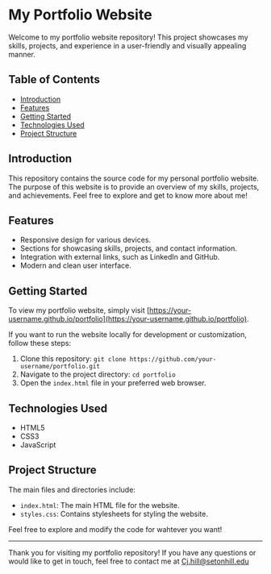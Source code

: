 # My Portfolio Website

Welcome to my portfolio website repository! This project showcases my skills, projects, and experience in a user-friendly and visually appealing manner.

## Table of Contents

- [Introduction](#introduction)
- [Features](#features)
- [Getting Started](#getting-started)
- [Technologies Used](#technologies-used)
- [Project Structure](#project-structure)

## Introduction

This repository contains the source code for my personal portfolio website. The purpose of this website is to provide an overview of my skills, projects, and achievements. Feel free to explore and get to know more about me!

## Features

- Responsive design for various devices.
- Sections for showcasing skills, projects, and contact information.
- Integration with external links, such as LinkedIn and GitHub.
- Modern and clean user interface.

## Getting Started

To view my portfolio website, simply visit [https://your-username.github.io/portfolio](https://your-username.github.io/portfolio).

If you want to run the website locally for development or customization, follow these steps:

1. Clone this repository: `git clone https://github.com/your-username/portfolio.git`
2. Navigate to the project directory: `cd portfolio`
3. Open the `index.html` file in your preferred web browser.

## Technologies Used

- HTML5
- CSS3
- JavaScript

## Project Structure

The main files and directories include:

- `index.html`: The main HTML file for the website.
- `styles.css`: Contains stylesheets for styling the website.

Feel free to explore and modify the code for wahtever you want!

---

Thank you for visiting my portfolio repository! If you have any questions or would like to get in touch, feel free to contact me at Cj.hill@setonhill.edu
